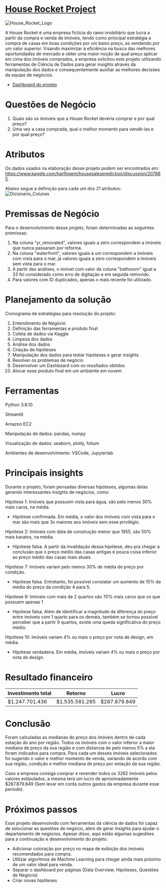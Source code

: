 # [House Rocket Project](http://54.147.183.107:8501)

![House_Rocket_Logo](https://user-images.githubusercontent.com/68931118/194935369-bed73ceb-a037-4ecf-8d2d-4e3b5a722b78.png)

A House Rocket é uma empresa fictícia do ramo imobiliário que lucra a partir da compra e venda de imóveis, tendo como principal estratégia a compra de casas em boas condições por um baixo preço, as vendendo por um valor superior. Visando maximizar a eficiência na busca das melhores oportunidades de mercado e obter uma maior noção de qual preço aplicar em cima dos imóveis comprados, a empresa solicitou este projeto utilizando ferramentas de Ciência de Dados para gerar insights através da manipulação dos dados e consequentemente auxiliar as melhores decisões da equipe de negócios.

- [Dashboard do projeto](http://54.147.183.107:8501)

# Questões de Negócio

1. Quais são os imóveis que a House Rocket deveria comprar e por qual preço?
2. Uma vez a casa comprada, qual o melhor momento para vendê-las e por qual preço?

# Atributos

Os dados usados na elaboração desse projeto podem ser encontrados em: https://www.kaggle.com/harlfoxem/housesalesprediction/discussion/207885. 

Abaixo segue a definição para cada um dos 21 atributos:
![Dicionario_Colunas](https://user-images.githubusercontent.com/68931118/194935580-43318e09-df49-4c8c-b010-96ec0625e499.png)

# Premissas de Negócio

Para o desenvolvimento desse projeto, foram determinadas as seguintes premissas:

1. Na coluna "yr_renovated", valores iguais a zero correspondem a imóveis que nunca passaram por reforma.
2. Na coluna "waterfront", valores iguais a um correspondem a imóveis com vista para o mar, já valores iguais a zero correspondem a imóveis sem vista para o mar.
3. A partir das análises, o imóvel com valor da coluna "bathroom" igual a 33 foi considerado como erro de digitação e em seguida removido.
4. Para valores com ID duplicados, apenas o mais recente foi utilizado.

# Planejamento da solução

Cronograma de estratégias para resolução do projeto:

1. Entendimento de Negócio
2. Definição das ferramentas e produto final
3. Coleta de dados via Kaggle
4. Limpeza dos dados
5. Análise dos dados
6. Criação de hipóteses
7. Manipulação dos dados para testar hipóteses e gerar insights
8. Resolver os problemas de negócio
9. Desenvolver um Dashboard com os resultados obtidos
10. Alocar esse produto final em um ambiente em nuvem

# Ferramentas

Python 3.8.10

Streamlit

Amazon EC2

Manipulação de dados: pandas, numpy

Visualização de dados: seaborn, plotly, folium

Ambientes de desenvolvimento: VSCode, Jupyterlab

# Principais insights

Durante o projeto, foram pensadas diversas hipóteses, algumas delas gerando interessantes insights de negócios, como:

Hipótese 1: Imóveis que possuem vista para água, são pelo menos 30% mais caros, na média.
- Hipótese confirmada. Em média, o valor dos imóveis com vista para o mar são mais que 3x maiores aos imóveis sem esse privilégio.

Hipótese 2: Imóveis com data de construção menor que 1955, são 50% mais baratos, na média.
- Hipótese falsa. A partir da invalidação dessa hipótese, deu pra chegar a conclusão que o preço médio das casas antigas é pouca coisa inferior ao preço médio das casas mais atuais.
 
Hipótese 7: Imóveis variam pelo menos 30% de média de preço por condição.
- Hipótese falsa. Entretanto, foi possível constatar um aumento de 15% da média do preço da condição 4 para 5.

Hipótese 9: Imóveis com mais de 2 quartos são 70% mais caros que os que possuem apenas 1
- Hipótese falsa. Além de identificar a magnitude da diferença do preço entre imóveis com 1 quarto para os demais, também se tornou possível perceber que a partir 9 quartos, existe uma queda significativa do preço médio.

Hipótese 10: Imóveis variam 4% ou mais o preço por nota de design, em média.
- Hipótese verdadeira. Em média, imóveis variam 4% ou mais o preço por nota de design.

# Resultado financeiro

|Investimento total|Retorno|Lucro|
|--|--|--|
|$1.247.701.436|$1.535.581.285|$287.879.849|

# Conclusão

Foram calculadas as medianas do preço dos imóveis dentro de cada estação do ano por região. Todos os imóveis com o valor inferior a maior mediana de preço da sua região e com distancia de pelo menos 5% a ela foram indicados para compra. Para cada um desses imóveis selecionados foi sugerido o valor e melhor momento de venda, variando de acordo com sua região, condição e melhor mediana de preço por estação da sua região.

Caso a empresa consiga comprar e revender todos os 3282 imóveis pelos valores estipulados, a mesma terá um lucro de aproximadamente $287.879.849 (Sem levar em conta outros gastos da empresa durante esse período). 

# Próximos passos

Esse projeto desenvolvido com ferramentas da ciência de dados foi capaz de solucionar as questões de negócio, além de gerar insights para ajudar o departamento de negócios. Apesar disso, aqui estão algumas sugestões para a continuação e desenvolvimento do projeto:

- Adicionar coloração por preço no mapa de exibição dos imóveis recomendados para compra.
- Utilizar algoritmos de Machine Learning para chegar ainda mais próximo de um valor ideal para venda.
- Separar o dashboard por páginas (Data Overview, Hipóteses, Questões de Negócio)
- Criar novas hipóteses
